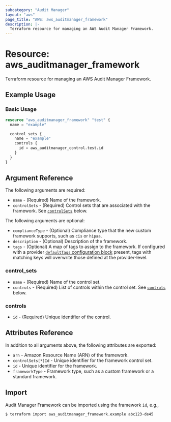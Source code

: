 ```yaml
---
subcategory: "Audit Manager"
layout: "aws"
page_title: "AWS: aws_auditmanager_framework"
description: |-
  Terraform resource for managing an AWS Audit Manager Framework.
---
```


# Resource: aws_auditmanager_framework

Terraform resource for managing an AWS Audit Manager Framework.

## Example Usage

### Basic Usage

```terraform
resource "aws_auditmanager_framework" "test" {
  name = "example"

  control_sets {
    name = "example"
    controls {
      id = aws_auditmanager_control.test.id
    }
  }
}
```

## Argument Reference

The following arguments are required:

* `name` - (Required) Name of the framework.
* `controlSets` - (Required) Control sets that are associated with the framework. See [`controlSets`](#control_sets) below.

The following arguments are optional:

* `complianceType` - (Optional) Compliance type that the new custom framework supports, such as `cis` or `hipaa`.
* `description` - (Optional) Description of the framework.
* `tags` - (Optional) A map of tags to assign to the framework. If configured with a provider [`defaultTags` configuration block](https://registry.terraform.io/providers/hashicorp/aws/latest/docs#default_tags-configuration-block) present, tags with matching keys will overwrite those defined at the provider-level.

### control_sets

* `name` - (Required) Name of the control set.
* `controls` - (Required) List of controls within the control set. See [`controls`](#controls) below.

### controls

* `id` - (Required) Unique identifier of the control.

## Attributes Reference

In addition to all arguments above, the following attributes are exported:

* `arn` - Amazon Resource Name (ARN) of the framework.
* `controlSets[*]Id` - Unique identifier for the framework control set.
* `id` - Unique identifier for the framework.
* `frameworkType` - Framework type, such as a custom framework or a standard framework.

## Import

Audit Manager Framework can be imported using the framework `id`, e.g.,

```
$ terraform import aws_auditmanager_framework.example abc123-de45
```

<!-- cache-key: cdktf-0.17.0-pre.15 input-ee23aef7cfb91158e2fe64353e2a97d4a4b8eb84de2df24c6576bb28b4a538ef -->